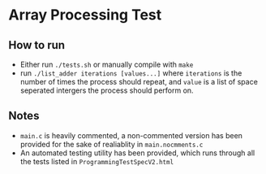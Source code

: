 # Array Processing Test

## How to run
* Either run `./tests.sh` or manually compile with `make`
* run `./list_adder iterations [values...]` where `iterations` is the number of times the process should repeat, and `value` is a list of space seperated intergers the process should perform on.

## Notes
* `main.c` is heavily commented, a non-commented version has been provided for the sake of realiablity in `main.nocmments.c`
* An automated testing utility has been provided, which runs through all the tests listed in `ProgrammingTestSpecV2.html`
